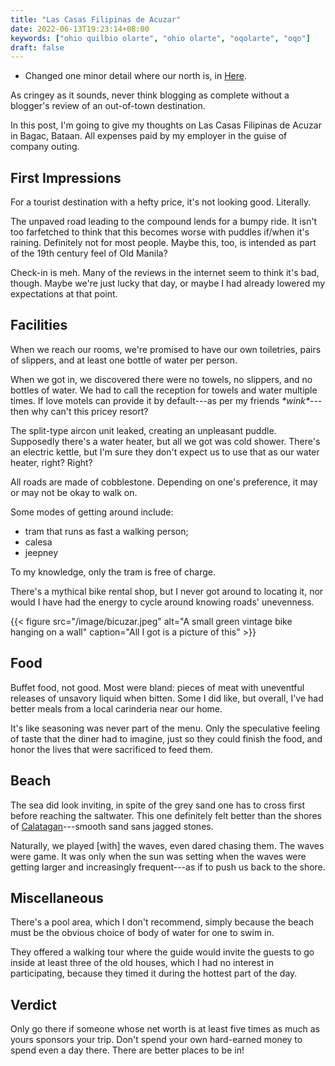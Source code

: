 ```yaml
---
title: "Las Casas Filipinas de Acuzar"
date: 2022-06-13T19:23:14+08:00
keywords: ["ohio quilbio olarte", "ohio olarte", "oqolarte", "oqo"]
draft: false
---
```

- Changed one minor detail where our north is, in [Here](/here).

As cringey as it sounds,
never think blogging as complete without a blogger's review of
an out-of-town destination.

In this post,
I'm going to give my thoughts on
Las Casas Filipinas de Acuzar in Bagac, Bataan.
All expenses paid by my employer in the guise of company outing.

## First Impressions
For a tourist destination with a hefty price,
it's not looking good.
Literally.

The unpaved road leading to the compound lends for a bumpy ride.
It isn't too farfetched to think that this becomes worse with puddles if/when
it's raining.
Definitely not for most people.
Maybe this, too, is intended as part of
the 19th century feel of Old Manila?

Check-in is meh.
Many of the reviews in the internet seem
to think it's bad, though.
Maybe we're just lucky that day,
or maybe I had already lowered my expectations at that point.

## Facilities
When we reach our rooms,
we're promised to have our own toiletries,
pairs of slippers,
and at least one bottle of water per person.

When we got in,
we discovered there were no towels,
no slippers,
and no bottles of water.
We had to call the reception for towels and water multiple times.
If love motels can provide it by default---as per my friends *\*wink\**---then
why can't this pricey resort?

The split-type aircon unit leaked,
creating an unpleasant puddle.
Supposedly there's a water heater,
but all we got was cold shower.
There's an electric kettle,
but I'm sure they don't expect us to use that
as our water heater, right?
Right?


All roads are made of cobblestone.
Depending on one's preference,
it may or may not be okay to walk on.

Some modes of getting around include:
- tram that runs as fast a walking person;
- calesa
- jeepney

To my knowledge, only the tram is free of charge.

There's a mythical bike rental shop,
but I never got around to locating it,
nor would I have had the energy to cycle around knowing roads'
unevenness.

{{< figure src="/image/bicuzar.jpeg" alt="A small green vintage bike hanging on a wall" caption="All I got is a picture of this" >}}

## Food

Buffet food, not good.
Most were bland:
pieces of meat with uneventful releases
of unsavory liquid when bitten.
Some I did like, but overall, I've had better meals from a local carinderia near our home.

It's like seasoning was never part of the menu.
Only the speculative feeling of taste that the diner had to imagine,
just so they could finish the food,
and honor the lives that were sacrificed to feed them.

## Beach

The sea did look inviting,
in spite of the grey sand one has to cross first
before reaching the saltwater.
This one definitely felt better than the shores
of [Calatagan](/calatagan)---smooth sand sans jagged stones.

Naturally, we played [with] the waves,
even dared chasing them.
The waves were game.
It was only when the sun was setting when the waves were getting
larger and increasingly frequent---as
if to push us back to the shore.

## Miscellaneous

There's a pool area,
which I don't recommend,
simply because the beach must be the obvious choice
of body of water for one to swim in.

They offered a walking tour
where the guide would invite the guests to go inside
at least three of the old houses,
which I had no interest in participating,
because they timed it during the hottest part of the day.

## Verdict

Only go there if someone whose net worth is at least five times as much as yours sponsors your trip.
Don't spend your own hard-earned money to spend even a day there.
There are better places to be in!
